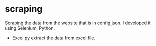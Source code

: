 # scraping

Scraping the data from the website that is in config.json.
I developed it using Selenium, Python.

- Excel.py
extract the data from excel file.
